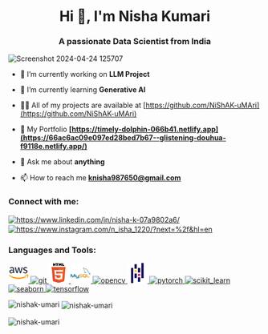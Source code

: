 
<h1 align="center">Hi 👋, I'm Nisha Kumari</h1>
<h3 align="center">A passionate Data Scientist from India</h3>

![Screenshot 2024-04-24 125707](https://github.com/NiShAK-uMAri/NiShAK-uMAri/assets/108484547/fad06b7b-1c7d-489b-aa30-9cfb083bdf9a)

- 🔭 I’m currently working on **LLM Project**

- 🌱 I’m currently learning **Generative AI**

- 👨‍💻 All of my projects are available at [https://github.com/NiShAK-uMAri](https://github.com/NiShAK-uMAri)

- 📝 My Portfolio **[https://timely-dolphin-066b41.netlify.app](https://66ac6ac09e097ed28bed7b67--glistening-douhua-f9118e.netlify.app/)**

- 💬 Ask me about **anything**

- 📫 How to reach me **knisha987650@gmail.com**


<h3 align="left">Connect with me:</h3>
<p align="left">
<a href="https://linkedin.com/in/https://www.linkedin.com/in/nisha-k-07a9802a6/" target="blank"><img align="center" src="https://raw.githubusercontent.com/rahuldkjain/github-profile-readme-generator/master/src/images/icons/Social/linked-in-alt.svg" alt="https://www.linkedin.com/in/nisha-k-07a9802a6/" height="30" width="40" /></a>
<a href="https://instagram.com/https://www.instagram.com/n_isha_1220/?next=%2f&hl=en" target="blank"><img align="center" src="https://raw.githubusercontent.com/rahuldkjain/github-profile-readme-generator/master/src/images/icons/Social/instagram.svg" alt="https://www.instagram.com/n_isha_1220/?next=%2f&hl=en" height="30" width="40" /></a>
</p>

<h3 align="left">Languages and Tools:</h3>
<p align="left"> <a href="https://aws.amazon.com" target="_blank" rel="noreferrer"> <img src="https://raw.githubusercontent.com/devicons/devicon/master/icons/amazonwebservices/amazonwebservices-original-wordmark.svg" alt="aws" width="40" height="40"/> </a> <a href="https://git-scm.com/" target="_blank" rel="noreferrer"> <img src="https://www.vectorlogo.zone/logos/git-scm/git-scm-icon.svg" alt="git" width="40" height="40"/> </a> <a href="https://www.w3.org/html/" target="_blank" rel="noreferrer"> <img src="https://raw.githubusercontent.com/devicons/devicon/master/icons/html5/html5-original-wordmark.svg" alt="html5" width="40" height="40"/> </a> <a href="https://www.mysql.com/" target="_blank" rel="noreferrer"> <img src="https://raw.githubusercontent.com/devicons/devicon/master/icons/mysql/mysql-original-wordmark.svg" alt="mysql" width="40" height="40"/> </a> <a href="https://opencv.org/" target="_blank" rel="noreferrer"> <img src="https://www.vectorlogo.zone/logos/opencv/opencv-icon.svg" alt="opencv" width="40" height="40"/> </a> <a href="https://pandas.pydata.org/" target="_blank" rel="noreferrer"> <img src="https://raw.githubusercontent.com/devicons/devicon/2ae2a900d2f041da66e950e4d48052658d850630/icons/pandas/pandas-original.svg" alt="pandas" width="40" height="40"/> </a> <a href="https://pytorch.org/" target="_blank" rel="noreferrer"> <img src="https://www.vectorlogo.zone/logos/pytorch/pytorch-icon.svg" alt="pytorch" width="40" height="40"/> </a> <a href="https://scikit-learn.org/" target="_blank" rel="noreferrer"> <img src="https://upload.wikimedia.org/wikipedia/commons/0/05/Scikit_learn_logo_small.svg" alt="scikit_learn" width="40" height="40"/> </a> <a href="https://seaborn.pydata.org/" target="_blank" rel="noreferrer"> <img src="https://seaborn.pydata.org/_images/logo-mark-lightbg.svg" alt="seaborn" width="40" height="40"/> </a> <a href="https://www.tensorflow.org" target="_blank" rel="noreferrer"> <img src="https://www.vectorlogo.zone/logos/tensorflow/tensorflow-icon.svg" alt="tensorflow" width="40" height="40"/> </a> </p>

<p><img align="left" src="https://github-readme-stats.vercel.app/api/top-langs?username=nishak-umari&show_icons=true&locale=en&layout=compact" alt="nishak-umari" /></p>

<p>&nbsp;<img align="center" src="https://github-readme-stats.vercel.app/api?username=nishak-umari&show_icons=true&locale=en" alt="nishak-umari" /></p>

<p><img align="center" src="https://github-readme-streak-stats.herokuapp.com/?user=nishak-umari&" alt="nishak-umari" /></p>
